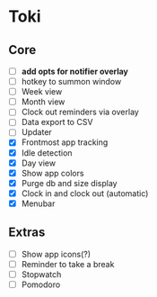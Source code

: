 # Toki

## Core

- [ ] **add opts for notifier overlay**
- [ ] hotkey to summon window
- [ ] Week view
- [ ] Month view
- [ ] Clock out reminders via overlay
- [ ] Data export to CSV
- [ ] Updater
- [x] Frontmost app tracking
- [x] Idle detection
- [x] Day view
- [x] Show app colors
- [x] Purge db and size display
- [x] Clock in and clock out (automatic)
- [x] Menubar

## Extras

- [ ] Show app icons(?)
- [ ] Reminder to take a break
- [ ] Stopwatch
- [ ] Pomodoro
